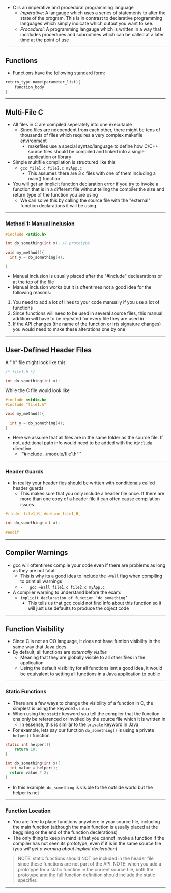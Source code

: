 - C is an imperative and procedural programming language 
	- _Imperative_: A langauge which uses a series of statements to alter the state of the program. This is in contrast to declarative programming languages which simply indicate which output you want to see. 
	- _Procedural_: A programming langauge which is written in a way that incldudes procedures and subroutines which can be called at a later time at the point of use
---
## Functions 
- Functions have the following standard form: 
```c
return_type name(parameter_list){ 
	function_body
}
```
---
## Multi-File C
- All files in C are compiled seperately into one executable 
	- Since files are ndependent from each other, there might be tens of thousands of files which requires a very complex makefile environment 
		- makefiles use a special syntax/language to define how C/C++ source files should be compiled and linked into a single application or library
- Simple multifile compilation is structured like this 
	- `gcc file1.c file2.c myApp.c`
		- This assumes there are 3 c files with one of them including a main() function
- You will get an implicit function declaration error if you try to invoke a function that is in a different file without telling the compiler the size and return type of the function you are using 
	- We can solve this by calling the source file with the "external" function declarations it will be using 
---
### Method 1: Manual Inclusion 
```c
#include <stdio.h>

int do_something(int x); // prototype

void my_method(){
  int y = do_something(4);

}
```
- Manual inclusion is usually placed after the "#include" declearations or at the top of the file 
- Manual inclusion works but it is oftentimes not a good idea for the following reasons: 
1. You need to add a lot of lines to your code manually if you use a lot of functions 
2. Since functions will need to be used in several source files, this manual addition will have to be repeated for every file they are used in 
3. If the API changes (the name of the function or irts signature changes) you would need to make these alterations one by one 
---
## User-Defined Header Files
A ".h" file might look like this: 
```c
/* file1.h */

int do_something(int x);
```
While the C file would look like 
```c
#include <stdio.h>
#include “file1.h”

void my_method(){

  int y = do_something(4);
}
```
- Here we assume that all files are in the same folder as the source file. If not, additional path info would need to be added with the `#include` directive
	- `“#include ../module/file1.h”``
---
### Header Guards 
- In reality your header fies should be written with conditionals called header guards
	- This makes sure that you only include a header file once. If there are more than one copy of a header file it can often cause compilation issues
``` c
#ifndef file1_H_ #define file1_H_

int do_something(int x);

#endif
```
---
## Compiler Warnings
- gcc will oftentimes compile your code even if there are problems as long as they are not fatal
	- This is why its a good idea to include the `-Wall` flag when compiling to print all warnings
	- `-   gcc –Wall file1.c file2.c myApp.c`
- A compiler warning to understand before the exam: 
	- `implicit declaration of function ‘do_something’`
		- This tells us that gcc could not find info about this function so it will just use defaults to produce the object code
---
## Function Visibility 
- Since C is not an OO language, it does not have funtion visibility in the same way that Java does
- By default, all functions are _externally visible_
	- Meaning that they are globally visible to all other files in the application 
	- Using the default visibility for all functions isnt a good idea, it would be equivalent to setting all functions in a Java application to public
---
### Static Functions 
- There are a few ways to change the visibility of a function in C, the simplest is using the keyword `static`
- When using the `static` keyword you tell the compiler that the funciton cna only be referenced or invoked by the source file which it is written in
	- In essense, this is similar to the `private` keyword in Java 
- For example, lets say our function `do_something()` is using a private `helper()` function 
```c
static int helper(){
	return 10; 
}

int do_something(int x){
  int value = helper();
  return value * 2;
}
```
- In this example, `do_something` is visible to the outside world but the helper is not
---
### Function Location 
- You are free to place functions anywhere in your source file, including the main function (although the main function is usually placed at the beggining or the end of the function declerations)
- The only thing to keep in mind is that you cannot invoke a function if the compiler has not seen its prototype, even if it is in the same source file (_you will get a warning about implicit decleration_)
> NOTE: static functions should NOT be included in the header file since these functions are not part of the API.
> NOTE: when you add a prototype for a static function in the current source file, both the prototype and the full function definition should include the static specifier.
---
